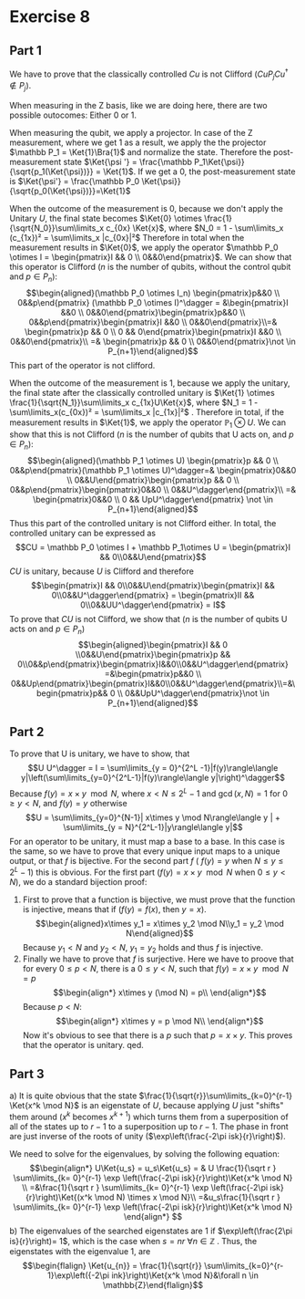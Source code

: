 # Exercise 8
## Part 1
We have to prove that the classically controlled $Cu$ is not Clifford ($Cu P_j Cu^\dagger \not \in P_j$).

When measuring in the Z basis, like we are doing here, there are two possible outocomes: Either 0 or 1. 

When measuring the qubit, we apply a projector. In case of the Z measurement, where we get 1 as a result, we apply the the projector $\mathbb P_1 = \Ket{1}\Bra{1}$ and normalize the state. Therefore the post-measurement state $\Ket{\psi '} = \frac{\mathbb P_1\Ket{\psi}}{\sqrt{p_1(\Ket{\psi})}} = \Ket{1}$. If we get a 0, the post-measurement state is $\Ket{\psi'} = \frac{\mathbb P_0 \Ket{\psi}}{\sqrt{p_0(\Ket{\psi})}}=\Ket{1}$   

When the outcome of the measurement is 0, because we don't apply the Unitary $U$, the final state becomes $\Ket{0} \otimes \frac{1}{\sqrt{N_0}}\sum\limits_x c_{0x} \Ket{x}$, where $N_0 = 1 - \sum\limits_x (c_{1x})²  = \sum\limits_x |c_{0x}|²$ 
Therefore in total when the measurement results in $\Ket{0}$, we apply the operator $\mathbb P_0 \otimes I = \begin{pmatrix}I && 0  \\ 0&&0\end{pmatrix}$. We can show that this operator is Clifford ($n$ is the number of qubits, without the control qubit and $p \in P_n$): $$\begin{aligned}(\mathbb P_0 \otimes I_n) \begin{pmatrix}p&&0 \\ 0&&p\end{pmatrix} (\mathbb P_0 \otimes I)^\dagger = &\begin{pmatrix}I &&0 \\ 0&&0\end{pmatrix}\begin{pmatrix}p&&0 \\ 0&&p\end{pmatrix}\begin{pmatrix}I &&0 \\ 0&&0\end{pmatrix}\\=& \begin{pmatrix}p && 0 \\ 0 && 0\end{pmatrix}\begin{pmatrix}I &&0 \\ 0&&0\end{pmatrix}\\ =& \begin{pmatrix}p && 0 \\ 0&&0\end{pmatrix}\not \in P_{n+1}\end{aligned}$$
This part of the operator is not clifford.

When the outcome of the measurement is 1, because we apply the unitary, the final state after the classically controlled unitary is $\Ket{1} \otimes \frac{1}{\sqrt{N_1}}\sum\limits_x c_{1x}U\Ket{x}$, where $N_1 = 1 - \sum\limits_x(c_{0x})² = \sum\limits_x |c_{1x}|²$ . Therefore in total, if the measurement results in $\Ket{1}$, we apply the operator $\mathbb P_1 \otimes U$. We can show that this is not Clifford ($n$ is the number of qubits that U acts on, and $p \in P_n$): $$\begin{aligned}(\mathbb P_1 \otimes U) \begin{pmatrix}p && 0  \\ 0&&p\end{pmatrix}(\mathbb P_1 \otimes U)^\dagger=& \begin{pmatrix}0&&0 \\ 0&&U\end{pmatrix}\begin{pmatrix}p && 0  \\ 0&&p\end{pmatrix}\begin{pmatrix}0&&0 \\ 0&&U^\dagger\end{pmatrix}\\ =& \begin{pmatrix}0&&0 \\ 0 && UpU^\dagger\end{pmatrix} \not \in P_{n+1}\end{aligned}$$Thus this part of the controlled unitary is not Clifford either.
In total, the controlled unitary can be expressed as $$CU = \mathbb P_0 \otimes I + \mathbb P_1\otimes U = \begin{pmatrix}I && 0\\0&&U\end{pmatrix}$$
$CU$ is unitary, because $U$ is Clifford and therefore $$\begin{pmatrix}I && 0\\0&&U\end{pmatrix}\begin{pmatrix}I && 0\\0&&U^\dagger\end{pmatrix} = \begin{pmatrix}II && 0\\0&&UU^\dagger\end{pmatrix} = I$$
To prove that $CU$ is not Clifford, we show that ($n$ is the number of qubits U acts on and $p \in P_n$)$$\begin{aligned}\begin{pmatrix}I && 0 \\0&&U\end{pmatrix}\begin{pmatrix}p && 0\\0&&p\end{pmatrix}\begin{pmatrix}I&&0\\0&&U^\dagger\end{pmatrix} =&\begin{pmatrix}p&&0 \\ 0&&Up\end{pmatrix}\begin{pmatrix}I&&0\\0&&U^\dagger\end{pmatrix}\\=&\begin{pmatrix}p&& 0  \\ 0&&UpU^\dagger\end{pmatrix}\not \in P_{n+1}\end{aligned}$$
## Part 2
To prove that U is unitary, we have to show, that $$U U^\dagger = I = \sum\limits_{y = 0}^{2^L -1}|f(y)\rangle\langle y|\left(\sum\limits_{y=0}^{2^L-1}|f(y)\rangle\langle y|\right)^\dagger$$
Because $f(y) = x \times y \mod N$, where $x < N \leq 2^L-1$ and $\gcd(x,N) = 1$  for $0\geq y < N$, and $f(y) = y$ otherwise $$U = \sum\limits_{y=0}^{N-1}| x\times y \mod N\rangle\langle y | + \sum\limits_{y = N}^{2^L-1}|y\rangle\langle y|$$
For an operator to be unitary, it must map a base to a base. In this case is the same, so we have to prove that every unique input maps to a unique output, or that $f$ is bijective.
For the second part $f$ ( $f(y) = y$ when $N\leq y\leq 2^L -1$) this is obvious.
For the first part ($f(y) = x\times y \mod N$ when $0\leq y < N$), we do a standard bijection proof:
1) First to prove that a function is bijective, we must prove that the function is injective, means that if ($f(y) = f(x)$, then $y = x$). $$\begin{aligned}x\times y_1 = x\times y_2 \mod N\\y_1 = y_2 \mod N\end{aligned}$$
	Because $y_1 < N$ and $y_2 < N$, $y_1 = y_2$ holds and thus $f$ is injective.
2) Finally we have to prove that $f$ is surjective. Here we have to proove that for every $0 \leq p < N$, there is a $0\leq y < N$, such that $f(y) = x\times y \mod N = p$
	$$\begin{align*}
x\times y (\mod N) = p\\ 
\end{align*}$$
	Because $p<N$: $$\begin{align*}
x\times y = p \mod N\\
\end{align*}$$
	Now it's obvious to see that there is a $p$ such that $p = x\times y$.
This proves that the operator is unitary. qed.

## Part 3
a) It is quite obvious that the state $\frac{1}{\sqrt{r}}\sum\limits_{k=0}^{r-1}  \Ket{x^k \mod N}$ is an eigenstate of $U$, because applying $U$ just "shifts" them around ($x^k$ becomes $x^{k+1}$) which turns them from a superposition of all of the states up to $r-1$ to a superposition up to $r-1$. The phase in front are just inverse of the roots of unity ($\exp\left(\frac{-2\pi isk}{r}\right)$).

We need to solve for the eigenvalues, by solving the following equation:$$\begin{align*}
U\Ket{u_s} = u_s\Ket{u_s} = & U \frac{1}{\sqrt r } \sum\limits_{k= 0}^{r-1} \exp \left(\frac{-2\pi isk}{r}\right)\Ket{x^k \mod N}  \\
=&\frac{1}{\sqrt r } \sum\limits_{k= 0}^{r-1} \exp \left(\frac{-2\pi isk}{r}\right)\Ket{(x^k \mod N) \times x \mod N}\\
=&u_s\frac{1}{\sqrt r } \sum\limits_{k= 0}^{r-1} \exp \left(\frac{-2\pi isk}{r}\right)\Ket{x^k \mod N}  
\end{align*} $$
b) The eigenvalues of the searched eigenstates are $1$ if $\exp\left(\frac{2\pi is}{r}\right)= 1$, which is the case when $s = nr$ $\forall n \in \mathbb{Z}$ .
Thus, the eigenstates with the eigenvalue 1, are $$\begin{flalign}
\Ket{u_{n}} = \frac{1}{\sqrt{r}} \sum\limits_{k=0}^{r-1}\exp\left({-2\pi ink}\right)\Ket{x^k \mod N}&\forall n \in \mathbb{Z}\end{flalign}$$ 

